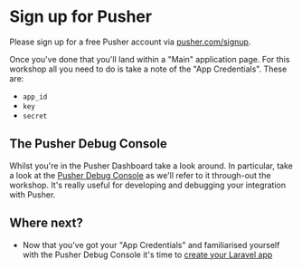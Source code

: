 # Sign up for Pusher

Please sign up for a free Pusher account via [pusher.com/signup](https://pusher.com/signup).

Once you've done that you'll land within a "Main" application page. For this workshop all you need to do is take a note of the "App Credentials". These are:

* `app_id`
* `key`
* `secret`

## The Pusher Debug Console

Whilst you're in the Pusher Dashboard take a look around. In particular, take a look at the [Pusher Debug Console](https://pusher.com/docs/debugging#pusher_debug_console) as we'll refer to it through-out the workshop. It's really useful for developing and debugging your integration with Pusher.

## Where next?

* Now that you've got your "App Credentials" and familiarised yourself with the Pusher Debug Console it's time to [create your Laravel app](./laravel-app.md)
